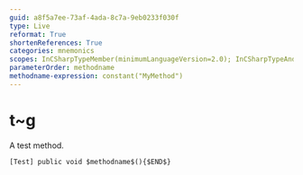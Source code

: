 ```yaml
---
guid: a8f5a7ee-73af-4ada-8c7a-9eb0233f030f
type: Live
reformat: True
shortenReferences: True
categories: mnemonics
scopes: InCSharpTypeMember(minimumLanguageVersion=2.0); InCSharpTypeAndNamespace(minimumLanguageVersion=2.0)
parameterOrder: methodname
methodname-expression: constant("MyMethod")
---
```


# t~g

A test method.

```
[Test] public void $methodname$(){$END$}
```
